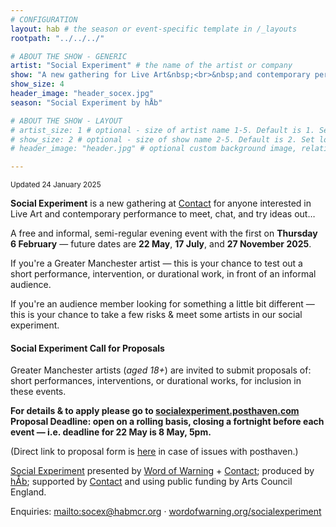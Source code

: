 ```yaml
---
# CONFIGURATION
layout: hab # the season or event-specific template in /_layouts
rootpath: "../../../"

# ABOUT THE SHOW - GENERIC
artist: "Social Experiment" # the name of the artist or company
show: "A new gathering for Live Art&nbsp;<br>&nbsp;and contemporary performance." # the name of the artist or company
show_size: 4
header_image: "header_socex.jpg"  
season: "Social Experiment by hÅb"

# ABOUT THE SHOW - LAYOUT
# artist_size: 1 # optional - size of artist name 1-5. Default is 1. Set longer names to lower values
# show_size: 2 # optional - size of show name 2-5. Default is 2. Set longer names to lower values
# header_image: "header.jpg" # optional custom background image, relative to current page

---
```

<small>Updated 24 January 2025</small>        
        
**Social Experiment** is a new gathering at <a href="https://contactmcr.com" target="_blank">Contact</a> for anyone interested in Live Art and contemporary performance to meet, chat, and try ideas out…         
          
A free and informal, semi-regular evening event with the first on **Thursday 6 February** — future dates are **22 May**, **17 July**, and **27 November 2025**.         
         
If you're a Greater Manchester artist — this is your chance to test out a short performance, intervention, or durational work, in front of an informal audience.         
         
If you're an audience member looking for something a little bit different — this is your chance to take a few risks & meet some artists in our social experiment.         
         
#### Social Experiment Call for Proposals        
Greater Manchester artists (*aged 18+*) are invited to submit proposals of: short performances, interventions, or durational works, for inclusion in these events.        
          
**For details & to apply please go to <a href="https://socialexperiment.posthaven.com" target="_blank">socialexperiment.posthaven.com</a><br>Proposal Deadline: open on a rolling basis, closing a fortnight before each event — i.e. deadline for 22 May is 8 May, 5pm.**         
         
(Direct link to proposal form is <a href="https://forms.gle/rAnfSN2AQP5xv6e9A" target="_blank">here</a> in case of issues with posthaven.)         
         
[Social Experiment](/socialexperiment) presented by [Word of Warning](/) + <a href="https://contactmcr.com" target="_blank">Contact</a>; produced by [hÅb](/hab); supported by <a href="https://contactmcr.com" target="_blank">Contact</a> and using public funding by Arts Council England.         
         
Enquiries: <mailto:socex@habmcr.org> · [wordofwarning.org/socialexperiment](/socialexperiment)
